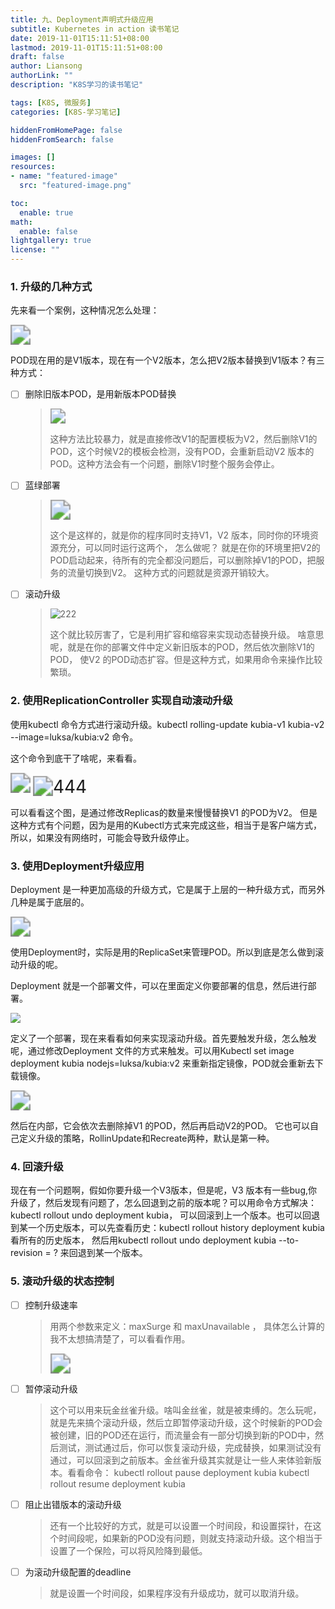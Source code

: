 ```yaml
---
title: 九、Deployment声明式升级应用
subtitle: Kubernetes in action 读书笔记
date: 2019-11-01T15:11:51+08:00
lastmod: 2019-11-01T15:11:51+08:00
draft: false
author: Liansong
authorLink: ""
description: "K8S学习的读书笔记"

tags: [K8S, 微服务]
categories: [K8S-学习笔记]

hiddenFromHomePage: false
hiddenFromSearch: false

images: []
resources:
- name: "featured-image"
  src: "featured-image.png"

toc:
  enable: true
math:
  enable: false
lightgallery: true
license: ""
---
```



### 1. 升级的几种方式

先来看一个案例，这种情况怎么处理：

<img src="https://cdn.jsdelivr.net/gh/yeliansong/github-blog-PIC/blog-images006y8mN6gy1g71nmdt0vuj30g608h3ze.jpg" style="zoom:200%;" />

POD现在用的是V1版本，现在有一个V2版本，怎么把V2版本替换到V1版本？有三种方式：

- [ ]  删除旧版本POD，是用新版本POD替换

	> <img src="https://cdn.jsdelivr.net/gh/yeliansong/github-blog-PIC/blog-images006y8mN6gy1g71nmgk8eaj30le0c10yd.jpg" style="zoom:150%;" />
	>
	> 这种方法比较暴力，就是直接修改V1的配置模板为V2，然后删除V1的POD，这个时候V2的模板会检测，没有POD，会重新启动V2 版本的POD。这种方法会有一个问题，删除V1时整个服务会停止。



- [ ]  蓝绿部署

	> <img src="https://cdn.jsdelivr.net/gh/yeliansong/github-blog-PIC/blog-images006y8mN6gy1g71nmiqr20j30ls0a1gqg.jpg" style="zoom:200%;" />
	>
	> 这个是这样的，就是你的程序同时支持V1，V2 版本，同时你的环境资源充分，可以同时运行这两个， 怎么做呢？ 就是在你的环境里把V2的POD启动起来，待所有的完全都没问题后，可以删除掉V1的POD，把服务的流量切换到V2。 这种方式的问题就是资源开销较大。



- [ ]  滚动升级

	> ![222](https://p.ipic.vip/40bi67.jpg)
	>
	> 这个就比较厉害了，它是利用扩容和缩容来实现动态替换升级。 啥意思呢，就是在你的部署文件中定义新旧版本的POD，然后依次删除V1的POD， 使V2 的POD动态扩容。但是这种方式，如果用命令来操作比较繁琐。



### 2. 使用ReplicationController 实现自动滚动升级

使用kubectl 命令方式进行滚动升级。kubectl rolling-update kubia-v1 kubia-v2 --image=luksa/kubia:v2 命令。

这个命令到底干了啥呢，来看看。

<img src="https://cdn.jsdelivr.net/gh/yeliansong/github-blog-PIC/blog-images006y8mN6gy1g71nmmv5gvj30j506ojt3.jpg" style="zoom:200%;" />

<img src="https://p.ipic.vip/lpzdzr.jpg" alt="444" style="zoom:200%;" />

可以看看这个图，是通过修改Replicas的数量来慢慢替换V1 的POD为V2。 但是这种方式有个问题，因为是用的Kubectl方式来完成这些，相当于是客户端方式，所以，如果没有网络时，可能会导致升级停止。



### 3. 使用Deployment升级应用

Deployment 是一种更加高级的升级方式，它是属于上层的一种升级方式，而另外几种是属于底层的。

<img src="https://cdn.jsdelivr.net/gh/yeliansong/github-blog-PIC/blog-images006y8mN6gy1g71nmqdl59j30hu03k0ta.jpg" style="zoom:200%;" />

使用Deployment时，实际是用的ReplicaSet来管理POD。所以到底是怎么做到滚动升级的呢。

Deployment 就是一个部署文件，可以在里面定义你要部署的信息，然后进行部署。

![](https://cdn.jsdelivr.net/gh/yeliansong/github-blog-PIC/blog-images006y8mN6gy1g71nms17isj30jf08jac2.jpg)

定义了一个部署，现在来看看如何来实现滚动升级。首先要触发升级，怎么触发呢，通过修改Deployment 文件的方式来触发。可以用Kubectl set image deployment kubia nodejs=luksa/kubia:v2 来重新指定镜像，POD就会重新去下载镜像。

<img src="https://cdn.jsdelivr.net/gh/yeliansong/github-blog-PIC/blog-images006y8mN6gy1g71nmtibo8j30ll08agoq.jpg" style="zoom:200%;" />

然后在内部，它会依次去删除掉V1 的POD，然后再启动V2的POD。 它也可以自己定义升级的策略，RollinUpdate和Recreate两种，默认是第一种。 	



### 4. 回滚升级

现在有一个问题啊，假如你要升级一个V3版本，但是呢，V3 版本有一些bug,你升级了，然后发现有问题了，怎么回退到之前的版本呢？可以用命令方式解决：kubectl rollout undo deployment kubia， 可以回滚到上一个版本。也可以回退到某一个历史版本，可以先查看历史：kubectl rollout history deployment kubia 看所有的历史版本， 然后用kubectl rollout undo deployment kubia --to-revision = ? 来回退到某一个版本。



### 5. 滚动升级的状态控制

- [ ]  控制升级速率

	> 用两个参数来定义：maxSurge 和 maxUnavailable ， 具体怎么计算的我不太想搞清楚了，可以看看作用。
	>
	> <img src="https://cdn.jsdelivr.net/gh/yeliansong/github-blog-PIC/blog-images006y8mN6gy1g71nmum3dkj30ll08agoq.jpg" style="zoom:200%;" />



- [ ]  暂停滚动升级

	> 这个可以用来玩金丝雀升级。啥叫金丝雀，就是被束缚的。怎么玩呢，就是先来搞个滚动升级，然后立即暂停滚动升级，这个时候新的POD会被创建，旧的POD还在运行，而流量会有一部分切换到新的POD中，然后测试，测试通过后，你可以恢复滚动升级，完成替换，如果测试没有通过，可以回滚到之前版本。金丝雀升级其实就是让一些人来体验新版本。看看命令：
	> kubectl rollout pause deployment kubia
	> kubectl rollout resume deployment kubia 



- [ ]  阻止出错版本的滚动升级

	> 还有一个比较好的方式，就是可以设置一个时间段，和设置探针，在这个时间段呢，如果新的POD没有问题，则就支持滚动升级。这个相当于设置了一个保险，可以将风险降到最低。



- [ ]  为滚动升级配置的deadline 

	> 就是设置一个时间段，如果程序没有升级成功，就可以取消升级。
